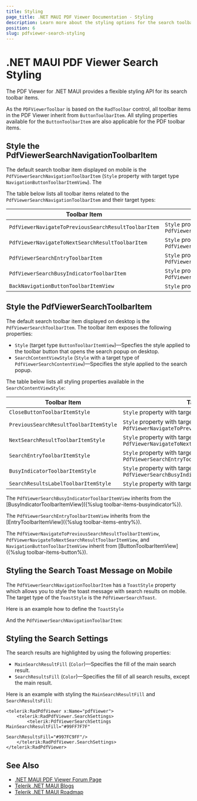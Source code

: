 ```yaml
---
title: Styling
page_title: .NET MAUI PDF Viewer Documentation - Styling
description: Learn more about the styling options for the search toolbar items.
position: 6
slug: pdfviewer-search-styling
---
```


# .NET MAUI PDF Viewer Search Styling

The PDF Viewer for .NET MAUI provides a flexible styling API for its search toolbar items. 

As the `PDFViewerToolbar` is based on the `RadToolbar` control, all toolbar items in the PDF Viewer inherit from `ButtonToolbarItem`. All styling properties available for the `ButtonToolbarItem` are also applicable for the PDF toolbar items. 

## Style the PdfViewerSearchNavigationToolbarItem

The default search toolbar item displayed on mobile is the `PdfViewerSearchNavigationToolbarItem` (`Style` property with target type `NavigationButtonToolbarItemView`). The 

The table below lists all toolbar items related to the `PdfViewerSearchNavigationToolbarItem` and their target types:

| Toolbar Item | Target Type |
| ------ | ------ |
| `PdfViewerNavigateToPreviousSearchResultToolbarItem` | `Style` property with target type `PdfViewerNavigateToPreviousSearchResultToolbarItemView` |
| `PdfViewerNavigateToNextSearchResultToolbarItem` | `Style` property with target type `PdfViewerNavigateToNextSearchResultToolbarItemView` |
| `PdfViewerSearchEntryToolbarItem` | `Style` property with target type `PdfViewerSearchEntryToolbarItemView` |
| `PdfViewerSearchBusyIndicatorToolbarItem` | `Style` property with target type `PdfViewerSearchBusyIndicatorToolbarItemView` |
| `BackNavigationButtonToolbarItemView` | `Style` property with target type `ButtonToolbarItemView` |

## Style the PdfViewerSearchToolbarItem

The default search toolbar item displayed on desktop is the `PdfViewerSearchToolbarItem`. The toolbar item exposes the following properties:

* `Style` (target type `ButtonToolbarItemView`)&mdash;Specfies the style applied to the toolbar button that opens the search popup on desktop.
* `SearchContentViewStyle` (`Style` with a target type of `PdfViewerSearchContentView`)&mdash;Specifies the style applied to the search popup.

The table below lists all styling properties available in the `SearchContentViewStyle`:

| Toolbar Item | Target Type |
| ------ | ------ |
| `CloseButtonToolbarItemStyle` | `Style` property with target type `ButtonToolbarItemView`  |
| `PreviousSearchResultToolbarItemStyle` | `Style` property with target type `PdfViewerNavigateToPreviousSearchResultToolbarItemView` |
| `NextSearchResultToolbarItemStyle` | `Style` property with target type `PdfViewerNavigateToNextSearchResultToolbarItemView` |
| `SearchEntryToolbarItemStyle` | `Style` property with target type `PdfViewerSearchEntryToolbarItemView` |
| `BusyIndicatorToolbarItemStyle` | `Style` property with target type `PdfViewerSearchBusyIndicatorToolbarItemView` |
| `SearchResultsLabelToolbarItemStyle` | `Style` property with target type `LabelToolbarItemView` |

The `PdfViewerSearchBusyIndicatorToolbarItemView` inherits from the [BusyIndicatorToolbarItemView]({%slug toolbar-items-busyindicator%}).

The `PdfViewerSearchEntryToolbarItemView` inherits from the [EntryToolbarItemView]({%slug toolbar-items-entry%}).

The `PdfViewerNavigateToPreviousSearchResultToolbarItemView`, `PdfViewerNavigateToNextSearchResultToolbarItemView`, and `NavigationButtonToolbarItemView` inherit from [ButtonToolbarItemView]({%slug toolbar-items-button%}). 

## Styling the Search Toast Message on Mobile

The `PdfViewerSearchNavigationToolbarItem` has a `ToastStyle` property which allows you to style the toast message with search results on mobile. The target type of the `ToastStyle` is the `PdfViewerSearchToast`.

Here is an example how to define the `ToastStyle`

<snippet id='pdfviewer-search-toast' />

And the `PdfViewerSearchNavigationToolbarItem`:

<snippet id='pdfviewer-search-toast-style' />

## Styling the Search Settings

The search results are highlighted by using the following properties:

* `MainSearchResultFill` (`Color`)&mdash;Specifies the fill of the main search result.
* `SearchResultsFill` (`Color`)&mdash;Specifies the fill of all search results, except the main result.

Here is an example with styling the `MainSearchResultFill` and `SearchResultsFill`:

```XAML
<telerik:RadPdfViewer x:Name="pdfViewer">
    <telerik:RadPdfViewer.SearchSettings>
        <telerik:PdfViewerSearchSettings MainSearchResultFill="#99FF7F7F"
                                         SearchResultsFill="#997FC9FF"/>
    </telerik:RadPdfViewer.SearchSettings>
</telerik:RadPdfViewer>
```

## See Also

- [.NET MAUI PDF Viewer Forum Page](https://www.telerik.com/forums/maui?tagId=2059)
- [Telerik .NET MAUI Blogs](https://www.telerik.com/blogs/mobile-net-maui)
- [Telerik .NET MAUI Roadmap](https://www.telerik.com/support/whats-new/maui-ui/roadmap)
